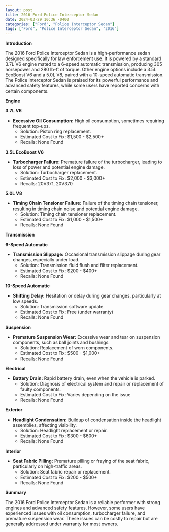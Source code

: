 ```yaml
---
layout: post
title: 2016 Ford Police Interceptor Sedan
date: 2024-03-29 10:36 -0400
categories: ["Ford", "Police Interceptor Sedan"]
tags: ["Ford", "Police Interceptor Sedan", "2016"]
---
```

**Introduction**

The 2016 Ford Police Interceptor Sedan is a high-performance sedan designed specifically for law enforcement use. It is powered by a standard 3.7L V6 engine mated to a 6-speed automatic transmission, producing 305 horsepower and 280 lb-ft of torque. Other engine options include a 3.5L EcoBoost V6 and a 5.0L V8, paired with a 10-speed automatic transmission. The Police Interceptor Sedan is praised for its powerful performance and advanced safety features, while some users have reported concerns with certain components.

**Engine**

**3.7L V6**
* **Excessive Oil Consumption:** High oil consumption, sometimes requiring frequent top-ups.
    * Solution: Piston ring replacement.
    * Estimated Cost to Fix: $1,500 - $2,500+
    * Recalls: None Found

**3.5L EcoBoost V6**

* **Turbocharger Failure:** Premature failure of the turbocharger, leading to loss of power and potential engine damage.
    * Solution: Turbocharger replacement.
    * Estimated Cost to Fix: $2,000 - $3,000+
    * Recalls: 20V371, 20V370

**5.0L V8**

* **Timing Chain Tensioner Failure:** Failure of the timing chain tensioner, resulting in timing chain noise and potential engine damage.
    * Solution: Timing chain tensioner replacement.
    * Estimated Cost to Fix: $1,000 - $1,500+
    * Recalls: None Found

**Transmission**

**6-Speed Automatic**
* **Transmission Slippage:** Occasional transmission slippage during gear changes, especially under load.
    * Solution: Transmission fluid flush and filter replacement.
    * Estimated Cost to Fix: $200 - $400+
    * Recalls: None Found

**10-Speed Automatic**
* **Shifting Delay:** Hesitation or delay during gear changes, particularly at low speeds.
    * Solution: Transmission software update.
    * Estimated Cost to Fix: Free (under warranty)
    * Recalls: None Found

**Suspension**

* **Premature Suspension Wear:** Excessive wear and tear on suspension components, such as ball joints and bushings.
    * Solution: Replacement of worn components.
    * Estimated Cost to Fix: $500 - $1,000+
    * Recalls: None Found

**Electrical**

* **Battery Drain:** Rapid battery drain, even when the vehicle is parked.
    * Solution: Diagnosis of electrical system and repair or replacement of faulty components.
    * Estimated Cost to Fix: Varies depending on the issue
    * Recalls: None Found

**Exterior**

* **Headlight Condensation:** Buildup of condensation inside the headlight assemblies, affecting visibility.
    * Solution: Headlight replacement or repair.
    * Estimated Cost to Fix: $300 - $600+
    * Recalls: None Found

**Interior**

* **Seat Fabric Pilling:** Premature pilling or fraying of the seat fabric, particularly on high-traffic areas.
    * Solution: Seat fabric repair or replacement.
    * Estimated Cost to Fix: $200 - $500+
    * Recalls: None Found

**Summary**

The 2016 Ford Police Interceptor Sedan is a reliable performer with strong engines and advanced safety features. However, some users have experienced issues with oil consumption, turbocharger failure, and premature suspension wear. These issues can be costly to repair but are generally addressed under warranty for most owners.
